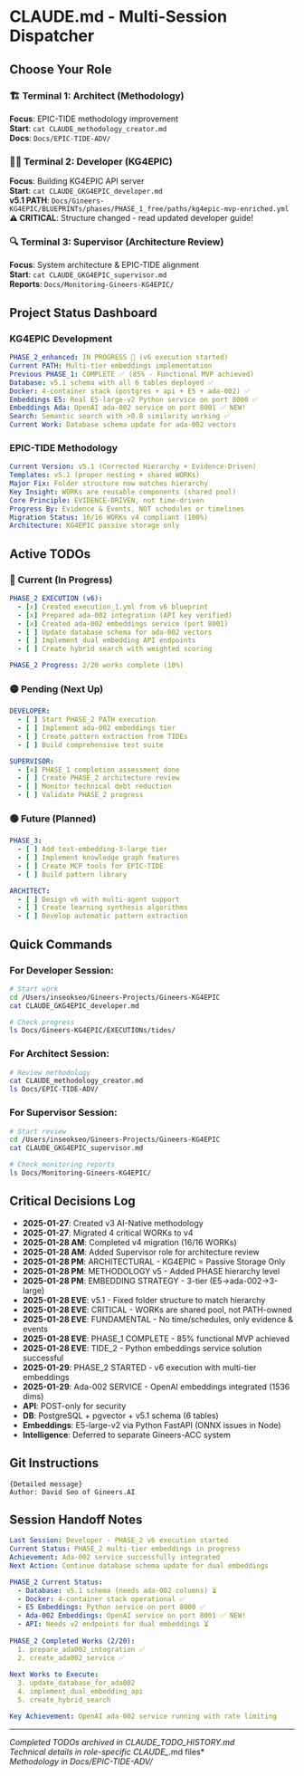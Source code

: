 # CLAUDE.md - Multi-Session Dispatcher

## Choose Your Role

### 🏗️ Terminal 1: Architect (Methodology)
**Focus**: EPIC-TIDE methodology improvement  
**Start**: `cat CLAUDE_methodology_creator.md`  
**Docs**: `Docs/EPIC-TIDE-ADV/`

### 👨‍💻 Terminal 2: Developer (KG4EPIC)
**Focus**: Building KG4EPIC API server  
**Start**: `cat CLAUDE_GKG4EPIC_developer.md`  
**v5.1 PATH**: `Docs/Gineers-KG4EPIC/BLUEPRINTs/phases/PHASE_1_free/paths/kg4epic-mvp-enriched.yml`
**⚠️ CRITICAL**: Structure changed - read updated developer guide!

### 🔍 Terminal 3: Supervisor (Architecture Review)
**Focus**: System architecture & EPIC-TIDE alignment  
**Start**: `cat CLAUDE_GKG4EPIC_supervisor.md`  
**Reports**: `Docs/Monitoring-Gineers-KG4EPIC/`

## Project Status Dashboard

### KG4EPIC Development
```yaml
PHASE_2_enhanced: IN PROGRESS 🚀 (v6 execution started)
Current PATH: Multi-tier embeddings implementation
Previous PHASE_1: COMPLETE ✅ (85% - Functional MVP achieved)
Database: v5.1 schema with all 6 tables deployed ✅
Docker: 4-container stack (postgres + api + E5 + ada-002) ✅
Embeddings E5: Real E5-large-v2 Python service on port 8000 ✅
Embeddings Ada: OpenAI ada-002 service on port 8001 ✅ NEW!
Search: Semantic search with >0.8 similarity working ✅
Current Work: Database schema update for ada-002 vectors
```

### EPIC-TIDE Methodology
```yaml
Current Version: v5.1 (Corrected Hierarchy + Evidence-Driven)
Templates: v5.1 (proper nesting + shared WORKs)
Major Fix: Folder structure now matches hierarchy
Key Insight: WORKs are reusable components (shared pool)
Core Principle: EVIDENCE-DRIVEN, not time-driven
Progress By: Evidence & Events, NOT schedules or timelines
Migration Status: 16/16 WORKs v4 compliant (100%)
Architecture: KG4EPIC passive storage only
```

## Active TODOs

### 🔴 Current (In Progress)
```yaml
PHASE_2 EXECUTION (v6):
  - [x] Created execution_1.yml from v6 blueprint
  - [x] Prepared ada-002 integration (API key verified)
  - [x] Created ada-002 embeddings service (port 8001)
  - [ ] Update database schema for ada-002 vectors
  - [ ] Implement dual embedding API endpoints
  - [ ] Create hybrid search with weighted scoring

PHASE_2 Progress: 2/20 works complete (10%)
```

### 🟡 Pending (Next Up)
```yaml
DEVELOPER:
  - [ ] Start PHASE_2 PATH execution
  - [ ] Implement ada-002 embeddings tier
  - [ ] Create pattern extraction from TIDEs
  - [ ] Build comprehensive test suite

SUPERVISOR:
  - [x] PHASE_1 completion assessment done
  - [ ] Create PHASE_2 architecture review
  - [ ] Monitor technical debt reduction
  - [ ] Validate PHASE_2 progress
```

### 🟢 Future (Planned)
```yaml
PHASE_3:
  - [ ] Add text-embedding-3-large tier
  - [ ] Implement knowledge graph features
  - [ ] Create MCP tools for EPIC-TIDE
  - [ ] Build pattern library

ARCHITECT:
  - [ ] Design v6 with multi-agent support
  - [ ] Create learning synthesis algorithms
  - [ ] Develop automatic pattern extraction
```

## Quick Commands

### For Developer Session:
```bash
# Start work
cd /Users/inseokseo/Gineers-Projects/Gineers-KG4EPIC
cat CLAUDE_GKG4EPIC_developer.md

# Check progress
ls Docs/Gineers-KG4EPIC/EXECUTIONs/tides/
```

### For Architect Session:
```bash
# Review methodology
cat CLAUDE_methodology_creator.md
ls Docs/EPIC-TIDE-ADV/
```

### For Supervisor Session:
```bash
# Start review
cd /Users/inseokseo/Gineers-Projects/Gineers-KG4EPIC
cat CLAUDE_GKG4EPIC_supervisor.md

# Check monitoring reports
ls Docs/Monitoring-Gineers-KG4EPIC/
```

## Critical Decisions Log
- **2025-01-27**: Created v3 AI-Native methodology
- **2025-01-27**: Migrated 4 critical WORKs to v4
- **2025-01-28 AM**: Completed v4 migration (16/16 WORKs)
- **2025-01-28 AM**: Added Supervisor role for architecture review
- **2025-01-28 PM**: ARCHITECTURAL - KG4EPIC = Passive Storage Only
- **2025-01-28 PM**: METHODOLOGY v5 - Added PHASE hierarchy level
- **2025-01-28 PM**: EMBEDDING STRATEGY - 3-tier (E5→ada-002→3-large)
- **2025-01-28 EVE**: v5.1 - Fixed folder structure to match hierarchy
- **2025-01-28 EVE**: CRITICAL - WORKs are shared pool, not PATH-owned
- **2025-01-28 EVE**: FUNDAMENTAL - No time/schedules, only evidence & events
- **2025-01-28 EVE**: PHASE_1 COMPLETE - 85% functional MVP achieved
- **2025-01-28 EVE**: TIDE_2 - Python embeddings service solution successful
- **2025-01-29**: PHASE_2 STARTED - v6 execution with multi-tier embeddings
- **2025-01-29**: Ada-002 SERVICE - OpenAI embeddings integrated (1536 dims)
- **API**: POST-only for security
- **DB**: PostgreSQL + pgvector + v5.1 schema (6 tables)
- **Embeddings**: E5-large-v2 via Python FastAPI (ONNX issues in Node)
- **Intelligence**: Deferred to separate Gineers-ACC system

## Git Instructions
```
{Detailed message}
Author: David Seo of Gineers.AI
```

## Session Handoff Notes
```yaml
Last Session: Developer - PHASE_2 v6 execution started
Current Status: PHASE_2 multi-tier embeddings in progress
Achievement: Ada-002 service successfully integrated
Next Action: Continue database schema update for dual embeddings

PHASE_2 Current Status:
  - Database: v5.1 schema (needs ada-002 columns) ⏳
  - Docker: 4-container stack operational ✅
  - E5 Embeddings: Python service on port 8000 ✅
  - Ada-002 Embeddings: OpenAI service on port 8001 ✅ NEW!
  - API: Needs v2 endpoints for dual embeddings ⏳
  
PHASE_2 Completed Works (2/20):
  1. prepare_ada002_integration ✅
  2. create_ada002_service ✅
  
Next Works to Execute:
  3. update_database_for_ada002
  4. implement_dual_embedding_api
  5. create_hybrid_search

Key Achievement: OpenAI ada-002 service running with rate limiting
```

---
*Completed TODOs archived in CLAUDE_TODO_HISTORY.md*  
*Technical details in role-specific CLAUDE_*.md files*  
*Methodology in Docs/EPIC-TIDE-ADV/*